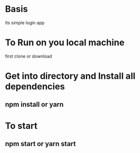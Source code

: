 # Basis 
Its simple login app

# To Run on you local machine

first clone or download

# Get into directory and Install all dependencies
## npm install or yarn

# To start
## npm start or yarn start

